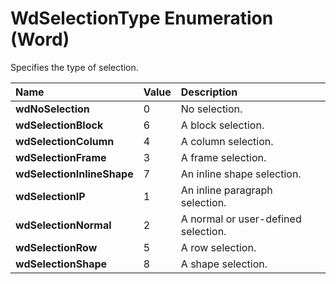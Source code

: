 
# WdSelectionType Enumeration (Word)

Specifies the type of selection.



|**Name**|**Value**|**Description**|
|:-----|:-----|:-----|
| **wdNoSelection**|0|No selection.|
| **wdSelectionBlock**|6|A block selection.|
| **wdSelectionColumn**|4|A column selection.|
| **wdSelectionFrame**|3|A frame selection.|
| **wdSelectionInlineShape**|7|An inline shape selection.|
| **wdSelectionIP**|1|An inline paragraph selection.|
| **wdSelectionNormal**|2|A normal or user-defined selection.|
| **wdSelectionRow**|5|A row selection.|
| **wdSelectionShape**|8|A shape selection.|
